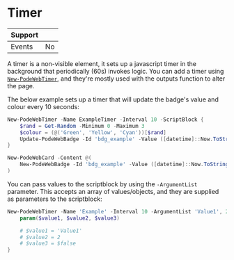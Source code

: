 # Timer

| Support | |
| ------- |-|
| Events | No |

A timer is a non-visible element, it sets up a javascript timer in the background that periodically (60s) invokes logic. You can add a timer using [`New-PodeWebTimer`](../../../Functions/Elements/New-PodeWebTimer), and they're mostly used with the outputs function to alter the page.

The below example sets up a timer that will update the badge's value and colour every 10 seconds:

```powershell
New-PodeWebTimer -Name ExampleTimer -Interval 10 -ScriptBlock {
    $rand = Get-Random -Minimum 0 -Maximum 3
    $colour = (@('Green', 'Yellow', 'Cyan'))[$rand]
    Update-PodeWebBadge -Id 'bdg_example' -Value ([datetime]::Now.ToString('yyyy-MM-dd HH:mm:ss')) -Colour $colour
}

New-PodeWebCard -Content @(
    New-PodeWebBadge -Id 'bdg_example' -Value ([datetime]::Now.ToString('yyyy-MM-dd HH:mm:ss')) -Colour Cyan
)
```

You can pass values to the scriptblock by using the `-ArgumentList` parameter. This accepts an array of values/objects, and they are supplied as parameters to the scriptblock:

```powershell
New-PodeWebTimer -Name 'Example' -Interval 10 -ArgumentList 'Value1', 2, $false -ScriptBlock {
    param($value1, $value2, $value3)

    # $value1 = 'Value1'
    # $value2 = 2
    # $value3 = $false
}
```
